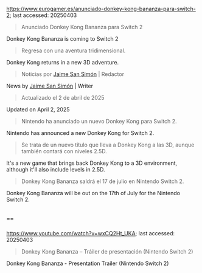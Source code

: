 https://www.eurogamer.es/anunciado-donkey-kong-bananza-para-switch-2; last accessed: 20250403

> Anunciado Donkey Kong Bananza para Switch 2

Donkey Kong Bananza is coming to Switch 2

> Regresa con una aventura tridimensional.

Donkey Kong returns in a new 3D adventure.

> Noticias por [Jaime San Simón](https://www.eurogamer.es/authors/jaime-san-simon) | Redactor

News by [Jaime San Simón](https://www.eurogamer.es/authors/jaime-san-simon) | Writer

> Actualizado el 2 de abril de 2025

Updated on April 2, 2025

> Nintendo ha anunciado un nuevo Donkey Kong para Switch 2.

Nintendo has announced a new Donkey Kong for Switch 2.

> Se trata de un nuevo título que lleva a Donkey Kong a las 3D, aunque también contará con niveles 2.5D.

It's a new game that brings back Donkey Kong to a 3D environment, although it'll also include levels in 2.5D.

> Donkey Kong Bananza saldrá el 17 de julio en Nintendo Switch 2. 

Donkey Kong Bananza will be out on the 17th of July for the Nintendo Switch 2.

## --

https://www.youtube.com/watch?v=wxCQ2Ht_UKA; last accessed: 20250403

> Donkey Kong Bananza – Tráiler de presentación (Nintendo Switch 2) 

Donkey Kong Bananza - Presentation Trailer (Nintendo Switch 2) 

